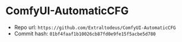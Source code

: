 # ComfyUI-AutomaticCFG
- Repo url: `https://github.com/Extraltodeus/ComfyUI-AutomaticCFG`
- Commit hash: `01bf4faaf1b10026cb87fd0e9fe15f5acbe5d780`
